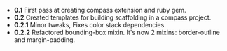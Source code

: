 * **0.1** First pass at creating compass extension and ruby gem.
* **0.2** Created templates for building scaffolding in a compass project.
* **0.2.1** Minor tweaks, Fixes color stack dependencies.
* **0.2.2** Refactored bounding-box mixin. It's now 2 mixins: border-outline and margin-padding. 
